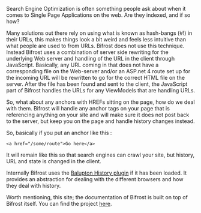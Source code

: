 Search Engine Optimization is often something people ask about when it comes to Single Page Applications on the web. Are they indexed, and if so how? 

Many solutions out there rely on using what is known as hash-bangs (#!) in their URLs, this makes things look a bit weird and feels less intuitive than what people are used to from URLs. Bifrost does not use this technique. Instead Bifrost uses a combination of server side rewriting for the underlying Web server and handling of the URL in the client through JavaScript. Basically, any URL coming in that does not have a corresponding file on the Web-server and/or an ASP.net 4 route set up for the incoming URL will be rewritten to go for the correct HTML file on the server. After the file has been found and sent to the client, the JavaScript part of Bifrost handles the URLs for any ViewModels that are handling URLs.

So, what about any anchors with HREFs sitting on the page, how do we deal with them. Bifrost will handle any anchor tags on your page that is referencing anything on your site and will make sure it does not post back to the server, but keep you on the page and handle history changes instead.

So, basically if you put an anchor like this : 

	<a href="/some/route">Go here</a>
	
It will remain like this so that search engines can crawl your site, but history, URL and state is changed in the client.
	
Internally Bifrost uses the [Balupton History plugin](http://github.com/balupton/History.js/) if it has been loaded. It provides an abstraction for dealing with the different browsers and how they deal with history. 

Worth mentioning, this site; the documentation of Bifrost is built on top of Bifrost itself. You can find the project [here](http://github.com/dolittlestudios/bifrost-pages).
